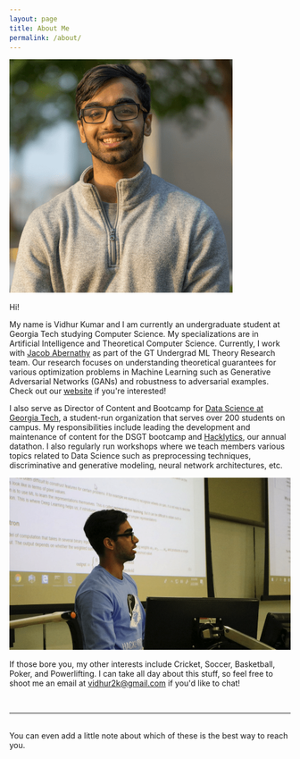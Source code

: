 ```yaml
---
layout: page
title: About Me
permalink: /about/
---
```


<img src="/img/prof_pic.png">

<br/>

Hi!

My name is Vidhur Kumar and I am currently an undergraduate student at Georgia Tech studying Computer Science. My specializations are in Artificial Intelligence and Theoretical Computer Science. Currently, I work with <a href="https://www.cc.gatech.edu/~jabernethy9/" target="_blank">Jacob Abernathy</a> as part of the GT Undergrad ML Theory Research team. Our research focuses on understanding theoretical guarantees for various optimization problems in Machine Learning such as Generative Adversarial Networks (GANs) and robustness to adversarial examples. Check out our <a href="https://umltheorygt.herokuapp.com/" target="_blank">website</a> if you're interested!

I also serve as Director of Content and Bootcamp for <a href="https://datasciencegt.org" target="_blank">Data Science at Georgia Tech</a>, a student-run organization that serves over 200 students on campus. My responsibilities include leading the development and maintenance of content for the DSGT bootcamp and <a href="https://hacklytics.io" target="_blank">Hacklytics</a>, our annual datathon. I also regularly run workshops where we teach members various topics related to Data Science such as preprocessing techniques, discriminative and generative modeling, neural network architectures, etc. 

<img src="/img/dsgt.png">

<br />

If those bore you, my other interests include Cricket, Soccer, Basketball, Poker, and Powerlifting. I can take all day about this stuff, so feel free to shoot me an email at vidhur2k@gmail.com if you'd like to chat!

<br/>
<hr/>
<br/>
<span class="contacticon center">
	<a href="mailto:vidhur2k@gmail.com"><i class="fa fa-envelope-square"></i></a>
	<a href="https://github.com/vidhur2k" target="_blank"><i class="fa fa-github-square"></i></a>
	<a href="https://www.linkedin.com/in/vidhurkumar" target="_blank"><i class="fa fa-linkedin-square"></i></a>
</span>

<div class="col three caption">
	You can even add a little note about which of these is the best way to reach you.
</div>

